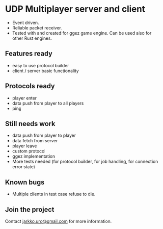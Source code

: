 # UDP Multiplayer server and client

* Event driven.
* Reliable packet receiver.
* Tested with and created for ggez game engine. Can be used also for other Rust engines.

## Features ready
* easy to use protocol builder
* client / server basic functionality

## Protocols ready
* player enter 
* data push from player to all players
* ping 

## Still needs work
* data push from player to player
* data fetch from server
* player leave
* custom protocol
* ggez implementation
* More tests needed (for protocol builder, for job handling, for connection error state) 

## Known bugs
* Multiple clients in test case refuse to die.

## Join the project
Contact jarkko.uro@gmail.com for more information.
